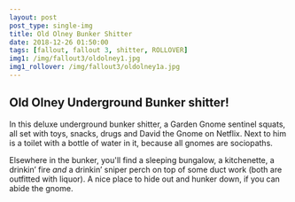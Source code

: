 ```yaml
---
layout: post
post_type: single-img
title: Old Olney Bunker Shitter
date: 2018-12-26 01:50:00
tags: [fallout, fallout 3, shitter, ROLLOVER]
img1: /img/fallout3/oldolney1.jpg
img1_rollover: /img/fallout3/oldolney1a.jpg
---
```

## Old Olney Underground Bunker shitter!

In this deluxe underground bunker shitter, a Garden Gnome sentinel squats, all set with toys, snacks, drugs and David the Gnome on Netflix. Next to him is a toilet with a bottle of water in it, because all gnomes are sociopaths.

Elsewhere in the bunker, you'll find a sleeping bungalow, a kitchenette, a drinkin’ fire *and* a drinkin’ sniper perch on top of some duct work (both are outfitted with liquor). A nice place to hide out and hunker down, if you can abide the gnome.
